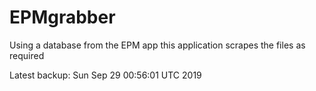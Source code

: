# EPMgrabber
Using a database from the EPM app this application scrapes the files as required


Latest backup: Sun Sep 29 00:56:01 UTC 2019
